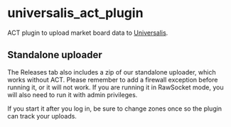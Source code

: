 # universalis_act_plugin
ACT plugin to upload market board data to [Universalis](https://universalis.app).

## Standalone uploader
The Releases tab also includes a zip of our standalone uploader, which works without ACT. Please remember to add a firewall exception before running it, or it will not work. If you are running it in RawSocket mode, you will also need to run it with admin privileges.

If you start it after you log in, be sure to change zones once so the plugin can track your uploads.

